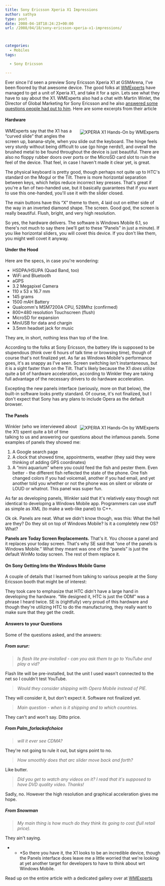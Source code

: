```yaml
---
title: Sony Ericsson Xperia X1 Impressions
author: sathya
type: post
date: 2008-04-18T18:24:23+00:00
url: /2008/04/18/sony-ericsson-xperia-x1-impressions/



categories:
  - Mobiles
tags:

  - Sony Ericsson

---
```

Ever since I'd seen a preview Sony Ericsson Xperia X1 at GSMArena, I've been floored by that awesome device. The good folks at <a rel="nofollow" href="https://www.wmexperts.com" target="_blank">WMExperts</a> have managed to get a unit of Xperia X1, and take it for a spin. Lets see what they have to say about the X1. WMExperts also had a chat with Martin Winlet, the Director of Global Marketing for Sony Ericsson and he also <a rel="nofollow" href="https://www.wmexperts.com/what_do_you_want_to_know_about.html" target="_blank">answered some questions people had put to him</a>. Here are some excerpts from their article

<!--more-->

#### Hardware

[<img src="https://www.wmexperts.com/articleimages/2008/xperia-x1/xperia-x1-11-thumb.jpg" alt="XPERIA X1 Hands-On by WMExperts" hspace="4" vspace="4" align="right" />][1]

WMExperts say that the X1 has a “curved slide” that angles the screen up, banana-style, when you slide out the keyboard. The hinge feels very sturdy without being difficult to use (go hinge nerds!), and overall the brushed metal to be found throughout the device is just beautiful. There are also no floppy rubber doors over ports or the MicroSD card slot to ruin the feel of the device. That feel, in case I haven't made it clear yet, is great.



The physical keyboard is pretty good, though perhaps not quite up to HTC's standard on the Mogul or the Tilt. There is more horizontal separation between keys, which helps reduce incorrect key presses. That's great if you're a fan of two-handed use, but it basically guarantees that if you want to use this one-handed, you'll use it with the slider closed.

The main buttons have this “X” theme to them, 4 laid out on either side of the way in an inverted diamond shape. The screen. Good god, the screen is really beautiful. Flush, bright, and very high resolution.

So yes, the hardware delivers. The software is Windows Mobile 6.1, so there's not much to say there (we'll get to these “Panels” in just a minute). If you like horizontal sliders, you will covet this device. If you don't like them, you might well covet it anyway.

#### Under the Hood

Here are the specs, in case you're wondering:

  * HSDPA/HSUPA (Quad Band, too)
  * WiFi and Bluetooth
  * aGPS
  * 3.2 Megapixel Camera
  * 110 x 53 x 16.7 mm
  * 145 grams
  * 1500 mAH Battery
  * Qualcomm's MSM7200A CPU, 528Mhz (confirmed)
  * 800&#215;480 resolution Touchscreen (flush)
  * MicroSD for expansion
  * MiniUSB for data and chargin
  * 3.5mm headset jack for music

They are, in short, nothing less than top of the line.

According to the folks at Sony Ericsson, the battery life is supposed to be stupendous (think over 6 hours of talk time or browsing time), though of course that's not finalized yet. As far as Windows Mobile's performance goes, it's as snappy as I've seen. Screen switching isn't instantaneous, but it is a sight faster than on the Tilt. That's likely because the X1 _does_ utilize quite a bit of hardware acceleration, according to Winkler they are taking full advantage of the necessary drivers to do hardware acceleration.

Excepting the new panels interface (seriously, more on that below), the built-in software looks pretty standard. Of course, it's not finalized, but I don't expect that Sony has any plans to include Opera as the default browser.  


#### The Panels

[<img src="https://www.wmexperts.com/articleimages/2008/xperia-x1/xperia-x1-2-thumb.jpg" alt="XPERIA X1 Hands-On by WMExperts" hspace="4" vspace="4" align="right" />][2]

Winkler (who we interviewed about the X1) spent quite a bit of time talking to us and answering our questions about the infamous panels. Some examples of panels they showed me:

  1. A Google search page
  2. A clock that showed time, appointments, weather (they said they were thinking of adding GPS coordinates)
  3. A “mini aquarium” where you could feed the fish and pester them. Even better - the different fish reflected the state of the phone. One fish changed colors if you had voicemail, another if you had email, and yet another told you whether or not the phone was on silent or vibrate or LOUD or whatnot. This panel was super fun.

As far as developing panels, Winkler said that it's relatively easy though not identical to developing a Windows Mobile app. Programmers can use stuff as simple as XML (to make a web-like panel) to C++.

Ok ok. Panels are neat. What we didn't know though, was this: What the hell are they? Do they sit on top of Windows Mobile? Is it a completely new OS? What?

**Panels are Today Screen Replacements.** That's it. You choose a panel and it replaces your today screen. That's why SE said that “one of the panels is Windows Mobile.” What they meant was one of the “panels” is just the default WinMo today screen. The rest of them replace it.

#### On Sony Getting Into the Windows Mobile Game

A couple of details that I learned from talking to various people at the Sony Ericsson booth that might be of interest:

They took care to emphasize that HTC didn't have a large hand in developing the hardware. “We designed it, HTC is just the ODM” was a phrase I heard twice. SE is (rightfully) very proud of this hardware and though they're utilizing HTC to do the manufacturing, they really want to make sure that they get the credit.

#### Answers to your Questions

Some of the questions asked, and the answers:

##### From surur:

> _Is flash lite pre-installed - can you ask them to go to YouTube and play a vid?_

Flash lite will be pre-installed, but the unit I used wasn't connected to the net so I couldn't test YouTube.

> _Would they consider shipping with Opera Mobile instead of PIE._

They will consider it, but don't expect it. Software not finalized yet.

> _Main question - when is it shipping and to which countries._

They can't and won't say. Ditto price.

##### From Palm_forlackofchoice

> _will it ever see CDMA?_

They're not going to rule it out, but signs point to no.

> _How smoothly does that arc slider move back and forth?_

Like butter.

> _Did you get to watch any videos on it? I read that it's supposed to have DVD quality video. Thanks!_

Sadly, no. However the high resolution and graphical acceleration gives me hope.

##### From Snowman

> _My main thing is how much do they think its going to cost (full retail price)._

They ain't saying.

* * *So there you have it, the X1 looks to be an incredible device, though the Panels interface does leave me a little worried that we're looking at yet another target for developers to have to think about wrt Windows Mobile.</p> 

Read up on the entire article with a dedicated gallery over at <a rel="nofollow" href="https://www.wmexperts.com/reviews/smartphones/review_first_impressions_of_th.html" target="_blank">WMExperts</a>

 [1]: https://www.wmexperts.com/articleimages/2008/xperia-x1/xperia-x1-11.jpg
 [2]: https://www.wmexperts.com/articleimages/2008/xperia-x1/xperia-x1-2.jpg
